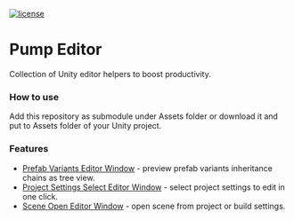 [![license](https://img.shields.io/github/license/rfadeev/pump-editor.svg)](https://github.com/rfadeev/pump-editor/blob/master/LICENSE.md)

# Pump Editor
Collection of Unity editor helpers to boost productivity.

### How to use
Add this repository as submodule under Assets folder or download it and put to Assets folder of your Unity project.

### Features
* [Prefab Variants Editor Window](https://github.com/rfadeev/pump-editor/wiki/Prefab-Variants-Editor-Window) - preview prefab variants inheritance chains as tree view.
* [Project Settings Select Editor Window](https://github.com/rfadeev/pump-editor/wiki/Project-Settings-Select-Editor-Window) - select project settings to edit in one click.
* [Scene Open Editor Window](https://github.com/rfadeev/pump-editor/wiki/Scene-Open-Editor-Window) - open scene from project or build settings.
